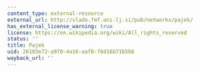 ```yaml
---
content_type: external-resource
external_url: http://vlado.fmf.uni-lj.si/pub/networks/pajek/
has_external_license_warning: true
license: https://en.wikipedia.org/wiki/All_rights_reserved
status: ''
title: Pajek
uid: 26103e72-a970-4a16-aaf8-f8d16b71b5b8
wayback_url: ''
---
```

